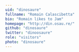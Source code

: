 ```yaml
---
uid: "dinosaure"
fullname: "Romain Calascibetta"
bio: "Romain likes to Jam"
homepage: "http://din.osau.re/"
github: "dinosaure"
twitter: "dinoosaure"
role: "visitors"
photo: "dinosaure"
---
```

